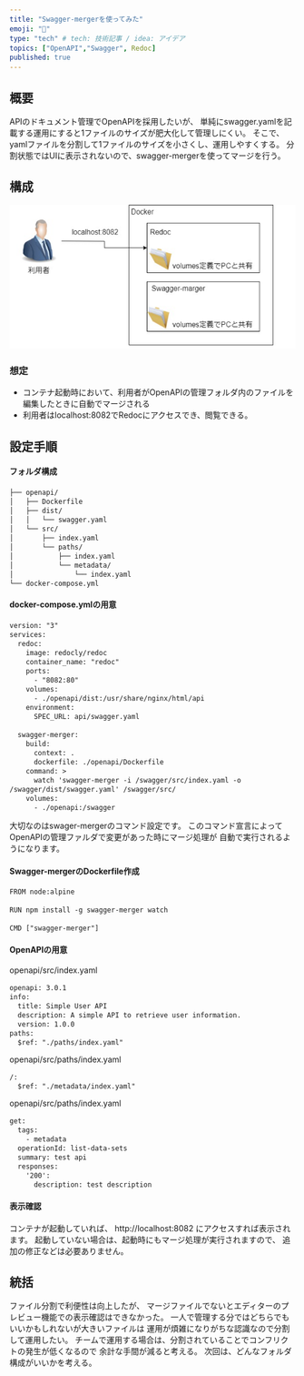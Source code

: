 ```yaml
---
title: "Swagger-mergerを使ってみた"
emoji: "🕌"
type: "tech" # tech: 技術記事 / idea: アイデア
topics: ["OpenAPI","Swagger", Redoc]
published: true
---
```


## 概要
APIのドキュメント管理でOpenAPIを採用したいが、
単純にswagger.yamlを記載する運用にすると1ファイルのサイズが肥大化して管理しにくい。
そこで、yamlファイルを分割して1ファイルのサイズを小さくし、運用しやすくする。
分割状態ではUIに表示されないので、swagger-mergerを使ってマージを行う。

## 構成
![](/images/swagger-merger/2023-11-19-00-30-18.png)

### 想定
- コンテナ起動時において、利用者がOpenAPIの管理フォルダ内のファイルを編集したときに自動でマージされる
- 利用者はlocalhost:8082でRedocにアクセスでき、閲覧できる。
  
## 設定手順
#### フォルダ構成
```
├── openapi/
│   ├── Dockerfile
│   ├── dist/
│   │   └── swagger.yaml
│   └── src/
│       ├── index.yaml
│       └── paths/
│           ├── index.yaml
│           └── metadata/
│               └── index.yaml
└── docker-compose.yml
```

#### docker-compose.ymlの用意
```
version: "3"
services:
  redoc:
    image: redocly/redoc
    container_name: "redoc"
    ports:
      - "8082:80"
    volumes:
      - ./openapi/dist:/usr/share/nginx/html/api
    environment:
      SPEC_URL: api/swagger.yaml

  swagger-merger:
    build:
      context: .
      dockerfile: ./openapi/Dockerfile
    command: >
      watch 'swagger-merger -i /swagger/src/index.yaml -o /swagger/dist/swagger.yaml' /swagger/src/
    volumes:
      - ./openapi:/swagger
```
大切なのはswager-mergerのコマンド設定です。
このコマンド宣言によってOpenAPIの管理ファルダで変更があった時にマージ処理が
自動で実行されるようになります。

#### Swagger-mergerのDockerfile作成
```
FROM node:alpine

RUN npm install -g swagger-merger watch

CMD ["swagger-merger"]
```

#### OpenAPIの用意
openapi/src/index.yaml
```
openapi: 3.0.1
info:
  title: Simple User API
  description: A simple API to retrieve user information.
  version: 1.0.0
paths:
  $ref: "./paths/index.yaml"
```

openapi/src/paths/index.yaml
```
/:
  $ref: "./metadata/index.yaml"
```

openapi/src/paths/index.yaml
```
get:
  tags:
    - metadata
  operationId: list-data-sets
  summary: test api
  responses:
    '200':
      description: test description
```

#### 表示確認
コンテナが起動していれば、
http://localhost:8082
にアクセスすれば表示されます。
起動していない場合は、起動時にもマージ処理が実行されますので、
追加の修正などは必要ありません。

## 統括
ファイル分割で利便性は向上したが、
マージファイルでないとエディターのプレビュー機能での表示確認はできなかった。
一人で管理する分ではどちらでもいいかもしれないが大きいファイルは
運用が煩雑になりがちな認識なので分割して運用したい。
チームで運用する場合は、分割されていることでコンフリクトの発生が低くなるので
余計な手間が減ると考える。
次回は、どんなフォルダ構成がいいかを考える。
